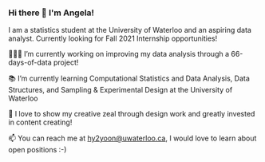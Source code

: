 ### Hi there 👋 I'm Angela!

I am a statistics student at the University of Waterloo and an aspiring data analyst.
Currently looking for Fall 2021 Internship opportunities!

👩🏻‍💻 I’m currently working on improving my data analysis through a 66-days-of-data project!

📚 I’m currently learning Computational Statistics and Data Analysis, Data Structures, and Sampling & Experimental Design at the University of Waterloo

👯 I love to show my creative zeal through design work and greatly invested in content creating!

📫 You can reach me at [hy2yoon@uwaterloo.ca](hy2yoon@uwaterloo.ca), I would love to learn about open positions :-)
